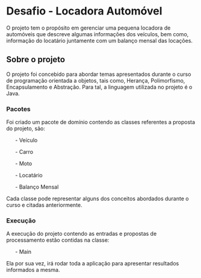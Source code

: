 # Desafio - Locadora Automóvel

O projeto tem o propósito em gerenciar uma pequena locadora de automóveis que descreve algumas informações dos veículos, bem como, informação do locatário juntamente com um balanço mensal das locações.

## Sobre o projeto

O projeto foi concebido para abordar temas apresentados durante o curso de programação orientada a objetos, tais como, Herança, Polimorfismo, Encapsulamento e Abstração.
Para tal, a linguagem utilizada no projeto é o Java.

### Pacotes

Foi criado um pacote de domínio contendo as classes referentes a proposta do projeto, são:

<ul> - Veículo </ul>
<ul> - Carro </ul>
<ul> - Moto </ul>
<ul> - Locatário </ul>
<ul> - Balanço Mensal </ul>

Cada classe pode representar alguns dos conceitos abordados durante o curso e citadas anteriormente.

### Execução

A execução do projeto contendo as entradas e propostas de processamento estão contidas na classe:

<ul> - Main </ul>

Ela por sua vez, irá rodar toda a aplicação para apresentar resultados informados a mesma.
